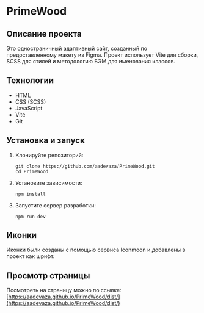 ﻿# PrimeWood

## Описание проекта

Это одностраничный адаптивный сайт, созданный по предоставленному макету из Figma. Проект использует Vite для сборки, SCSS для стилей и методологию БЭМ для именования классов.

## Технологии

- HTML
- CSS (SCSS)
- JavaScript
- Vite
- Git

## Установка и запуск

1. Клонируйте репозиторий:

   ```
   git clone https://github.com/aadevaza/PrimeWood.git
   cd PrimeWood
   ```

2. Установите зависимости:

   ```
   npm install
   ```

3. Запустите сервер разработки:
   ```
   npm run dev
   ```

## Иконки

Иконки были созданы с помощью сервиса Iconmoon и добавлены в проект как шрифт.

## Просмотр страницы

Посмотреть на страницу можно по ссылке: [https://aadevaza.github.io/PrimeWood/dist/](https://aadevaza.github.io/PrimeWood/dist/)
